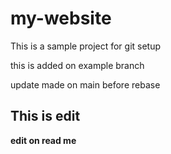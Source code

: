 # my-website

This is a sample project for git setup

this is added on example branch

update made on main before rebase

## This is edit

__edit on read me__
